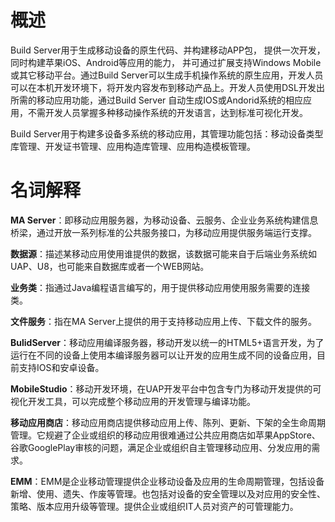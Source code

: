 # 概述
Build Server用于生成移动设备的原生代码、并构建移动APP包， 提供一次开发，同时构建苹果iOS、Android等应用的能力， 并可通过扩展支持Windows Mobile或其它移动平台。通过Build Server可以生成手机操作系统的原生应用，开发人员可以在本机开发环境下，将开发内容发布到移动产品上。开发人员使用DSL开发出所需的移动应用功能，通过Build Server 自动生成IOS或Andorid系统的相应应用，不需开发人员掌握多种移动操作系统的开发语言，达到标准可视化开发。



Build Server用于构建多设备多系统的移动应用，其管理功能包括：移动设备类型库管理、开发证书管理、应用构造库管理、应用构造模板管理。

# 名词解释



**MA Server**：即移动应用服务器，为移动设备、云服务、企业业务系统构建信息桥梁，通过开放一系列标准的公共服务接口，为移动应用提供服务端运行支撑。



**数据源**：描述某移动应用使用谁提供的数据，该数据可能来自于后端业务系统如UAP、U8，也可能来自数据库或者一个WEB网站。



**业务类**：指通过Java编程语言编写的，用于提供移动应用使用服务需要的连接类。



**文件服务**：指在MA Server上提供的用于支持移动应用上传、下载文件的服务。



**BulidServer**：移动应用编译服务器，移动开发以统一的HTML5+语言开发，为了运行在不同的设备上使用本编译服务器可以让开发的应用生成不同的设备应用，目前支持IOS和安卓设备。



**MobileStudio**：移动开发环境，在UAP开发平台中包含专门为移动开发提供的可视化开发工具，可以完成整个移动应用的开发管理与编译功能。



**移动应用商店**：移动应用商店提供移动应用上传、陈列、更新、下架的全生命周期管理。它规避了企业或组织的移动应用很难通过公共应用商店如苹果AppStore、谷歌GooglePlay审核的问题，满足企业或组织自主管理移动应用、分发应用的需求。



**EMM**：EMM是企业移动管理提供企业移动设备及应用的生命周期管理，包括设备新增、使用、遗失、作废等管理。也包括对设备的安全管理以及对应用的安全性、策略、版本应用升级等管理。提供企业或组织IT人员对资产的可管理能力。




